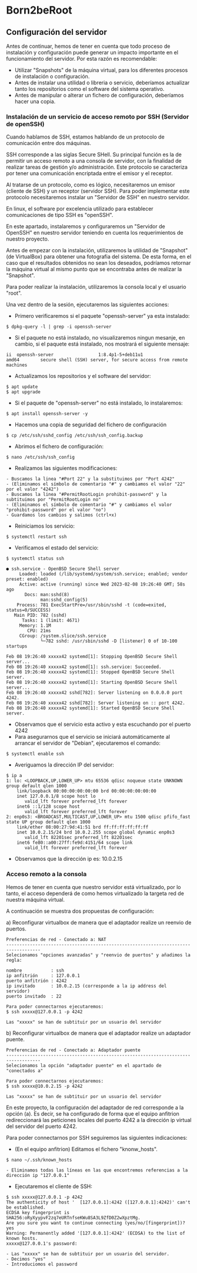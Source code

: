 # Born2beRoot

## Configuración del servidor

Antes de continuar, hemos de tener en cuenta que todo proceso de instalación y configuración puede generar un impacto importante en el funcionamiento del servidor. Por esta razón es recomendable:

- Utilizar "Snapshots" de la máquina virtual, para los diferentes procesos de instalación o configuración.
- Antes de instalar una utilidad o libreria o servicio, deberíamos actualizar tanto los repositorios como el software del sistema operativo.
- Antes de manipular o alterar un fichero de configuración, deberíamos hacer una copia.

### Instalación de un servicio de acceso remoto por SSH (Servidor de openSSH)

Cuando hablamos de SSH, estamos hablando de un protocolo de comunicación entre dos máquinas. 

SSH corresponde a las siglas Secure SHell. Su principal función es la de permitir un acceso remoto a una consola de servidor, con la finalidad de realizar tareas de gestión y/o administración. Este protocolo se caracteriza por tener una comunicación encriptada entre el emisor y el receptor.

Al tratarse de un protocolo, como es lógico, necesitaremos un emisor (cliente de SSH) y un receptor (servidor SSH). Para poder implementar este protocolo necesitaremos instalar un "Servidor de SSH" en nuestro servidor.

En linux, el software por excelencia utilizado para establecer comunicaciones de tipo SSH es "openSSH". 

En este apartado, instalaremos y configuraremos un "Servidor de OpenSSH" en nuestro servidor teniendo en cuenta los requerimientos de nuestro proyecto.

Antes de empezar con la instalación, utilizaremos la utilidad de "Snapshot" (de VirtualBox) para obtener una fotografia del sistema. De esta forma, en el caso que el resultados obtenidos no sean los deseados, podríamos retornar la máquina virtual al mismo punto que se encontraba antes de realizar la "Snapshot".

Para poder realizar la instalación, utilizaremos la consola local y el usuario "root".

Una vez dentro de la sesión, ejecutaremos las siguientes acciones:

- Primero verificaremos si el paquete "openssh-server" ya esta instalado: 
```
$ dpkg-query -l | grep -i openssh-server
```
- Si el paquete no está instalado, no visualizaremos ningun mesanje, en cambio, si el paquete está instalado, nos mostrará el siguiente mensaje:
```
ii  openssh-server                 1:8.4p1-5+deb11u1              amd64        secure shell (SSH) server, for secure access from remote machines
```
- Actualizamos los repositorios y el software del servidor:
```
$ apt update
$ apt upgrade
```
- Si el paquete de "openssh-server" no está instalado, lo instalaremos:
```
$ apt install openssh-server -y
```
- Hacemos una copia de seguridad del fichero de configuración
```
$ cp /etc/ssh/sshd_config /etc/ssh/ssh_config.backup
```
- Abrimos el fichero de configuración:
```
$ nano /etc/ssh/ssh_config
```
- Realizamos las siguientes modificaciones:
```
- Buscamos la linea "#Port 22" y la substituimos por "Port 4242"
- (Eliminamos el símbolo de comentario "#" y cambiamos el valor "22" por el valor "4242")
- Buscamos la linea "#PermitRootLogin prohibit-password" y la subtituimos por "PermitRootLogin no"
- (Eliminamos el símbolo de comentario "#" y cambiamos el valor "prohibit-password" por el valor "no")
- Guardamos los cambios y salimos (ctrl+x)
```
- Reiniciamos los servicio:
```
$ systemctl restart ssh
```
- Verificamos el estado del servicio:
```
$ systemctl status ssh

● ssh.service - OpenBSD Secure Shell server
     Loaded: loaded (/lib/systemd/system/ssh.service; enabled; vendor preset: enabled)
     Active: active (running) since Wed 2023-02-08 19:26:40 GMT; 58s ago
       Docs: man:sshd(8)
             man:sshd_config(5)
    Process: 781 ExecStartPre=/usr/sbin/sshd -t (code=exited, status=0/SUCCESS)
   Main PID: 782 (sshd)
      Tasks: 1 (limit: 4671)
     Memory: 1.1M
        CPU: 21ms
     CGroup: /system.slice/ssh.service
             └─782 sshd: /usr/sbin/sshd -D [listener] 0 of 10-100 startups

Feb 08 19:26:40 xxxxx42 systemd[1]: Stopping OpenBSD Secure Shell server...
Feb 08 19:26:40 xxxxx42 systemd[1]: ssh.service: Succeeded.
Feb 08 19:26:40 xxxxx42 systemd[1]: Stopped OpenBSD Secure Shell server.
Feb 08 19:26:40 xxxxx42 systemd[1]: Starting OpenBSD Secure Shell server...
Feb 08 19:26:40 xxxxx42 sshd[782]: Server listening on 0.0.0.0 port 4242.
Feb 08 19:26:40 xxxxx42 sshd[782]: Server listening on :: port 4242.
Feb 08 19:26:40 xxxxx42 systemd[1]: Started OpenBSD Secure Shell server.
```
- Observamos que el servicio esta activo y esta escuchando por el puerto 4242
- Para asegurarnos que el servicio se iniciará automáticamente al arrancar el servidor de "Debian", ejecutaremos el comando:
```
$ systemctl enable ssh
```
- Averiguamos la dirección IP del servidor:
```
$ ip a
1: lo: <LOOPBACK,UP,LOWER_UP> mtu 65536 qdisc noqueue state UNKNOWN group default qlen 1000
    link/loopback 00:00:00:00:00:00 brd 00:00:00:00:00:00
    inet 127.0.0.1/8 scope host lo
       valid_lft forever preferred_lft forever
    inet6 ::1/128 scope host 
       valid_lft forever preferred_lft forever
2: enp0s3: <BROADCAST,MULTICAST,UP,LOWER_UP> mtu 1500 qdisc pfifo_fast state UP group default qlen 1000
    link/ether 08:00:27:9d:41:51 brd ff:ff:ff:ff:ff:ff
    inet 10.0.2.15/24 brd 10.0.2.255 scope global dynamic enp0s3
       valid_lft 82201sec preferred_lft 82201sec
    inet6 fe80::a00:27ff:fe9d:4151/64 scope link 
       valid_lft forever preferred_lft forever
```
- Observamos que la dirección ip es: 10.0.2.15

### Acceso remoto a la consola

Hemos de tener en cuenta que nuestro servidor está virtualizado, por lo tanto, el acceso dependerá de como hemos virtualizado la targeta red de nuestra máquina virtual. 

A continuación se muestra dos propuestas de configuración:

a)	Reconfigurar virtualbox de manera que el adaptador realize un reenvio de puertos.
	
	Preferencias de red - Conectado a: NAT
	-----------------------------------------------------------------------------------
	Selecionamos "opciones avanzadas" y "reenvio de puertos" y añadimos la regla:	

	nombre           : ssh
	ip anfitrión     : 127.0.0.1
	puerto anfitrión : 4242
	ip invitado      : 10.0.2.15 (corresponde a la ip address del servidor)
	puerto invitado  : 22
	
	Para poder connectarnos ejecutaremos:
	$ ssh xxxxx@127.0.0.1 -p 4242
     	
	Las "xxxxx" se han de subtituir por un usuario del servidor
	
b)	Reconfigurar virtualbox de manera que el adaptador realize un adaptador puente.

	Preferencias de red - Conectado a: Adaptador puente
	-----------------------------------------------------------------------------------
	Selecionamos la opción "adaptador puente" en el apartado de "conectados a"
	
	Para poder connectarnos ejecutaremos:
	$ ssh xxxxx@10.0.2.15 -p 4242
     	
	Las "xxxxx" se han de subtituir por un usuario del servidor

En este proyecto, la configuración del adaptador de red corresponde a la opción (a). Es decir, se ha configurado de forma que el equipo anfitrion redireccionará las peticiones locales del puerto 4242 a la dirección ip virtual del servidor del puerto 4242.

Para poder connectarnos por SSH seguiremos las siguientes indicaciones:

- (En el equipo anfitrion) Editamos el fichero "knonw_hosts".
```
$ nano ~/.ssh/known_hosts

- Eliminamos todas las líneas en las que encontremos referencias a la dirección ip "127.0.0.1"
```
- Ejecutaremos el cliente de SSH:
```
$ ssh xxxxx@127.0.0.1 -p 4242
The authenticity of host '	[127.0.0.1]:4242 ([127.0.0.1]:4242)' can't be established.
ECDSA key fingerprint is SHA256:oRyXyypvF2zq7eURTnfseKWu8SA3L9ZfD0Z2wXpztMg.
Are you sure you want to continue connecting (yes/no/[fingerprint])? yes
Warning: Permanently added '[127.0.0.1]:4242' (ECDSA) to the list of known hosts.
xxxxx@127.0.0.1's password:

- Las "xxxxx" se han de subtituir por un usuario del servidor.
- Decimos "yes"
- Introduciomos el password
```
